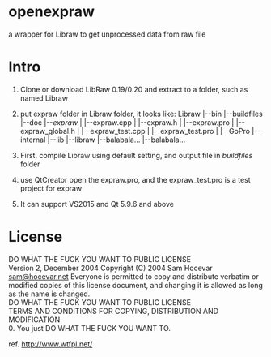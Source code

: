 # openexpraw
a wrapper for Libraw to get unprocessed data from raw file

# Intro
1. Clone or download LibRaw 0.19/0.20 and extract to a folder, such as named Libraw
2. put expraw folder in Libraw folder, it looks like:
  Libraw
    |--bin
    |--buildfiles
    |--doc
    |--*expraw*
    |   |--expraw.cpp
    |    |--expraw.h
    |    |--expraw.pro
    |    |--expraw_global.h
    |    |--expraw_test.cpp
    |    |--expraw_test.pro
    |
    |--GoPro
    |--internal
    |--lib
    |--libraw
    |--balabala...
    |--balabala...
  
  3. First, compile Libraw using default setting, and output file in *buildfiles* folder
  4. use QtCreator open the expraw.pro, and the expraw_test.pro is a test project for expraw
  5. It can support VS2015 and Qt 5.9.6 and above
  
  # License
  DO WHAT THE FUCK YOU WANT TO PUBLIC LICENSE                    
  Version 2, December 2004 
  Copyright (C) 2004 Sam Hocevar <sam@hocevar.net> 
  Everyone is permitted to copy and distribute verbatim or modified copies of this license document, and changing it is allowed as long as the name is changed.            
  DO WHAT THE FUCK YOU WANT TO PUBLIC LICENSE   
  TERMS AND CONDITIONS FOR COPYING, DISTRIBUTION AND MODIFICATION  
  0. You just DO WHAT THE FUCK YOU WANT TO.
  
  ref. http://www.wtfpl.net/
  

